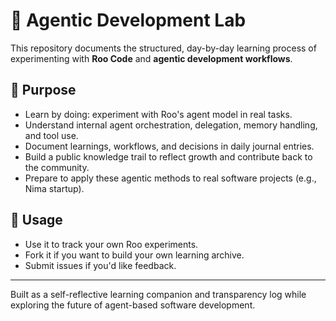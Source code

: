 # 🧠 Agentic Development Lab

This repository documents the structured, day-by-day learning process of experimenting with **Roo Code** and **agentic development workflows**.

## 🎯 Purpose

- Learn by doing: experiment with Roo's agent model in real tasks.
- Understand internal agent orchestration, delegation, memory handling, and tool use.
- Document learnings, workflows, and decisions in daily journal entries.
- Build a public knowledge trail to reflect growth and contribute back to the community.
- Prepare to apply these agentic methods to real software projects (e.g., Nima startup).


## 🧾 Usage

- Use it to track your own Roo experiments.
- Fork it if you want to build your own learning archive.
- Submit issues if you'd like feedback.

---

Built as a self-reflective learning companion and transparency log while exploring the future of agent-based software development.